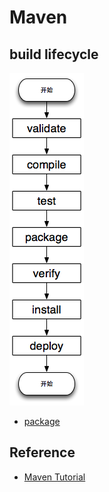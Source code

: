 # Maven

## build lifecycle
![](pic/build-life-cycle.png)

* [package](package.md)



## Reference
* [Maven Tutorial](https://howtodoinjava.com/maven/)